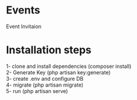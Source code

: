 # Events
Event Invitaion

Installation steps
================
1- clone and install dependencies (composer install)\
2- Generate Key (php artisan key:generate)\
3- create .env and configure DB\
4- migrate (php artisan migrate)\
5- run (php artisan serve)

